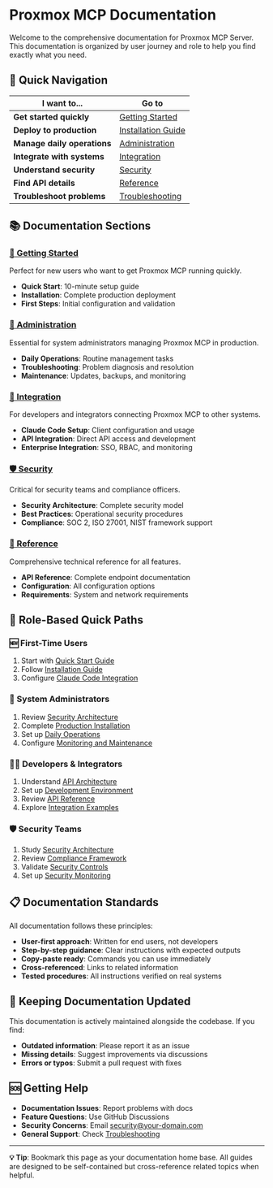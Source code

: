 # Proxmox MCP Documentation

Welcome to the comprehensive documentation for Proxmox MCP Server. This documentation is organized by user journey and role to help you find exactly what you need.

## 🚀 Quick Navigation

| I want to... | Go to |
|--------------|-------|
| **Get started quickly** | [Getting Started](getting-started/README.md) |
| **Deploy to production** | [Installation Guide](getting-started/installation.md) |
| **Manage daily operations** | [Administration](administration/README.md) |
| **Integrate with systems** | [Integration](integration/README.md) |
| **Understand security** | [Security](security/README.md) |
| **Find API details** | [Reference](reference/README.md) |
| **Troubleshoot problems** | [Troubleshooting](administration/troubleshooting.md) |

## 📚 Documentation Sections

### [🎯 Getting Started](getting-started/README.md)
Perfect for new users who want to get Proxmox MCP running quickly.
- **Quick Start**: 10-minute setup guide
- **Installation**: Complete production deployment
- **First Steps**: Initial configuration and validation

### [🔧 Administration](administration/README.md)
Essential for system administrators managing Proxmox MCP in production.
- **Daily Operations**: Routine management tasks
- **Troubleshooting**: Problem diagnosis and resolution
- **Maintenance**: Updates, backups, and monitoring

### [🔌 Integration](integration/README.md)
For developers and integrators connecting Proxmox MCP to other systems.
- **Claude Code Setup**: Client configuration and usage
- **API Integration**: Direct API access and development
- **Enterprise Integration**: SSO, RBAC, and monitoring

### [🛡️ Security](security/README.md)
Critical for security teams and compliance officers.
- **Security Architecture**: Complete security model
- **Best Practices**: Operational security procedures
- **Compliance**: SOC 2, ISO 27001, NIST framework support

### [📖 Reference](reference/README.md)
Comprehensive technical reference for all features.
- **API Reference**: Complete endpoint documentation
- **Configuration**: All configuration options
- **Requirements**: System and network requirements

## 👥 Role-Based Quick Paths

### 🆕 First-Time Users
1. Start with [Quick Start Guide](getting-started/quick-start.md)
2. Follow [Installation Guide](getting-started/installation.md)
3. Configure [Claude Code Integration](integration/claude-code-setup.md)

### 🔧 System Administrators
1. Review [Security Architecture](security/security-guide.md)
2. Complete [Production Installation](getting-started/installation.md)
3. Set up [Daily Operations](administration/daily-operations.md)
4. Configure [Monitoring and Maintenance](administration/README.md)

### 👩‍💻 Developers & Integrators
1. Understand [API Architecture](integration/README.md)
2. Set up [Development Environment](../CONTRIBUTING.md#development-setup)
3. Review [API Reference](reference/README.md)
4. Explore [Integration Examples](integration/claude-code-setup.md)

### 🛡️ Security Teams
1. Study [Security Architecture](security/security-guide.md)
2. Review [Compliance Framework](security/compliance.md)
3. Validate [Security Controls](security/enhanced-sudoers.md)
4. Set up [Security Monitoring](security/best-practices.md)

## 📋 Documentation Standards

All documentation follows these principles:
- **User-first approach**: Written for end users, not developers
- **Step-by-step guidance**: Clear instructions with expected outputs
- **Copy-paste ready**: Commands you can use immediately
- **Cross-referenced**: Links to related information
- **Tested procedures**: All instructions verified on real systems

## 🔄 Keeping Documentation Updated

This documentation is actively maintained alongside the codebase. If you find:
- **Outdated information**: Please report it as an issue
- **Missing details**: Suggest improvements via discussions
- **Errors or typos**: Submit a pull request with fixes

## 🆘 Getting Help

- **Documentation Issues**: Report problems with docs
- **Feature Questions**: Use GitHub Discussions
- **Security Concerns**: Email security@your-domain.com
- **General Support**: Check [Troubleshooting](administration/troubleshooting.md)

---

**💡 Tip**: Bookmark this page as your documentation home base. All guides are designed to be self-contained but cross-reference related topics when helpful.